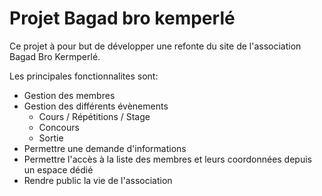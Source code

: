Projet Bagad bro kemperlé
=========

Ce projet à pour but de développer une refonte du site de l'association Bagad Bro Kermperlé.

 Les principales fonctionnalites sont: 

- Gestion des membres
- Gestion des différents évènements
    - Cours / Répétitions / Stage
    - Concours
    - Sortie
- Permettre une demande d'informations
- Permettre l'accès à la liste des membres et leurs coordonnées depuis un espace dédié
- Rendre public la vie de l'association

